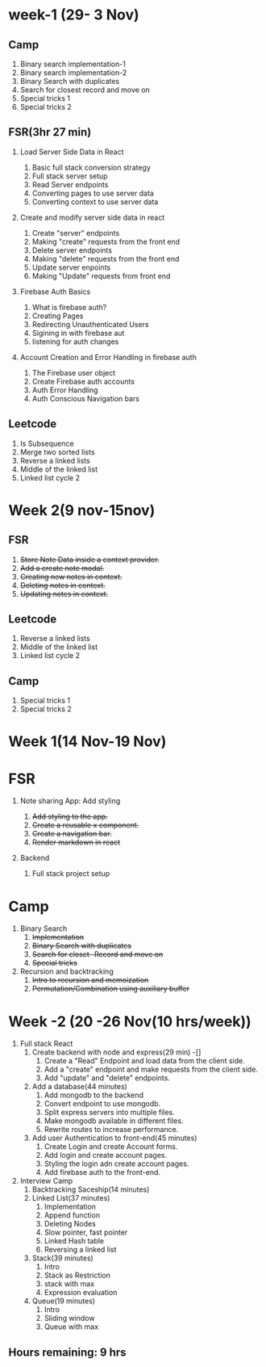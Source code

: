 # week-1 (29- 3 Nov)

## Camp

1. Binary search implementation-1
2. Binary search implementation-2
3. Binary Search with duplicates
4. Search for closest record and move on
5. Special tricks 1
6. Special tricks 2

## FSR(3hr 27 min)

1. Load Server Side Data in React

   1. Basic full stack conversion strategy
   2. Full stack server setup
   3. Read Server endpoints
   4. Converting pages to use server data
   5. Converting context to use server data

2. Create and modify server side data in react

   1. Create "server" endpoints
   2. Making "create" requests from the front end
   3. Delete server endpoints
   4. Making "delete" requests from the front end
   5. Update server enpoints
   6. Making "Update" requests from front end

3. Firebase Auth Basics

   1. What is firebase auth?
   2. Creating Pages
   3. Redirecting Unauthenticated Users
   4. Sigining in with firebase aut
   5. listening for auth changes

4. Account Creation and Error Handling in firebase auth
   1. The Firebase user object
   2. Create Firebase auth accounts
   3. Auth Error Handling
   4. Auth Conscious Navigation bars

## Leetcode

1. Is Subsequence
2. Merge two sorted lists
3. Reverse a linked lists
4. Middle of the linked list
5. Linked list cycle 2

# Week 2(9 nov-15nov)

## FSR

1. ~~Store Note Data inside a context provider.~~
2. ~~Add a create note modal.~~
3. ~~Creating new notes in context.~~
4. ~~Deleting notes in context.~~
5. ~~Updating notes in context.~~

## Leetcode

1. Reverse a linked lists
2. Middle of the linked list
3. Linked list cycle 2

## Camp

1. Special tricks 1
2. Special tricks 2

# Week 1(14 Nov-19 Nov)

# FSR

1. Note sharing App: Add styling

   1. ~~Add styling to the app.~~
   2. ~~Create a reusable x component.~~
   3. ~~Create a navigation bar.~~
   4. ~~Render markdown in react~~

2. Backend
   1. Full stack project setup

# Camp

1. Binary Search
   1. ~~Implementation~~
   2. ~~Binary Search with duplicates~~
   3. ~~Search for closet- Record and move on~~
   4. ~~Special tricks~~
2. Recursion and backtracking
   1. ~~Intro to recursion and memoization~~
   2. ~~Permutation/Combination using auxiliary buffer~~

# Week -2 (20 -26 Nov(10 hrs/week))

1. Full stack React
   1. Create backend with node and express(29 min) -[]
      1. Create a "Read" Endpoint and load data from the client side.
      2. Add a "create" endpoint and make requests from the client side.
      3. Add "update" and "delete" endpoints.
   2. Add a database(44 minutes)
      1. Add mongodb to the backend
      2. Convert endpoint to use mongodb.
      3. Split express servers into multiple files.
      4. Make mongodb available in different files.
      5. Rewrite routes to increase performance.
   3. Add user Authentication to front-end(45 minutes)
      1. Create Login and create Account forms.
      2. Add login and create account pages.
      3. Styling the login adn create account pages.
      4. Add firebase auth to the front-end.
2. Interview Camp
   1. Backtracking Saceship(14 minutes)
   2. Linked List(37 minutes)
      1. Implementation
      2. Append function
      3. Deleting Nodes
      4. Slow pointer, fast pointer
      5. Linked Hash table
      6. Reversing a linked list
   3. Stack(39 minutes)
      1. Intro
      2. Stack as Restriction
      3. stack with max
      4. Expression evaluation
   4. Queue(19 minutes)
      1. Intro
      2. Sliding window
      3. Queue with max

## Hours remaining: 9 hrs
